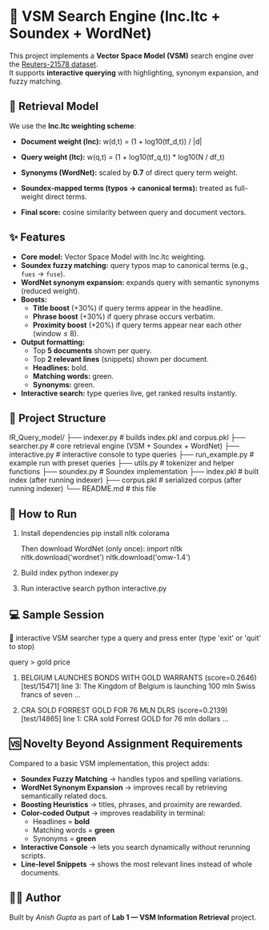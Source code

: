 # 🔎 VSM Search Engine (lnc.ltc + Soundex + WordNet)

This project implements a **Vector Space Model (VSM)** search engine over the [Reuters-21578 dataset](https://archive.ics.uci.edu/ml/datasets/reuters-21578+text+categorization+collection).  
It supports **interactive querying** with highlighting, synonym expansion, and fuzzy matching.

## 📐 Retrieval Model

We use the **lnc.ltc weighting scheme**:

- **Document weight (lnc):**
w(d,t) = (1 + log10(tf_d,t)) / |d|

- **Query weight (ltc):**
w(q,t) = (1 + log10(tf_q,t)) * log10(N / df_t)

- **Synonyms (WordNet):** scaled by **0.7** of direct query term weight.  
- **Soundex-mapped terms (typos → canonical terms):** treated as full-weight direct terms.  
- **Final score:** cosine similarity between query and document vectors.

## ✨ Features

- **Core model:** Vector Space Model with lnc.ltc weighting.  
- **Soundex fuzzy matching:** query typos map to canonical terms (e.g., `fues` → `fuse`).  
- **WordNet synonym expansion:** expands query with semantic synonyms (reduced weight).  
- **Boosts:**
  - **Title boost** (+30%) if query terms appear in the headline.  
  - **Phrase boost** (+30%) if query phrase occurs verbatim.  
  - **Proximity boost** (+20%) if query terms appear near each other (window ≤ 8).  
- **Output formatting:**
  - Top **5 documents** shown per query.  
  - Top **2 relevant lines** (snippets) shown per document.  
  - **Headlines:** bold.  
  - **Matching words:** green.  
  - **Synonyms:** green.  
- **Interactive search:** type queries live, get ranked results instantly.

## 📂 Project Structure

IR_Query_model/
├── indexer.py        # builds index.pkl and corpus.pkl
├── searcher.py       # core retrieval engine (VSM + Soundex + WordNet)
├── interactive.py    # interactive console to type queries
├── run_example.py    # example run with preset queries
├── utils.py          # tokenizer and helper functions
├── soundex.py        # Soundex implementation
├── index.pkl         # built index (after running indexer)
├── corpus.pkl        # serialized corpus (after running indexer)
└── README.md         # this file

## 🚀 How to Run

1. Install dependencies
   pip install nltk colorama

   Then download WordNet (only once):
   import nltk
   nltk.download('wordnet')
   nltk.download('omw-1.4')

2. Build index
   python indexer.py

3. Run interactive search
   python interactive.py

## 💻 Sample Session

🔎 interactive VSM searcher
type a query and press enter (type 'exit' or 'quit' to stop)

query > gold price

1. BELGIUM LAUNCHES BONDS WITH GOLD WARRANTS (score=0.2646) [test/15471]
   line 3: The Kingdom of Belgium is launching 100 mln Swiss francs of seven ...

2. CRA SOLD FORREST GOLD FOR 76 MLN DLRS (score=0.2139) [test/14865]
   line 1: CRA sold Forrest GOLD for 76 mln dollars ...

## 🆚 Novelty Beyond Assignment Requirements

Compared to a basic VSM implementation, this project adds:

- **Soundex Fuzzy Matching** → handles typos and spelling variations.  
- **WordNet Synonym Expansion** → improves recall by retrieving semantically related docs.  
- **Boosting Heuristics** → titles, phrases, and proximity are rewarded.  
- **Color-coded Output** → improves readability in terminal:  
  - Headlines = **bold**  
  - Matching words = **green**  
  - Synonyms = **green**  
- **Interactive Console** → lets you search dynamically without rerunning scripts.  
- **Line-level Snippets** → shows the most relevant lines instead of whole documents.  

## 👨‍💻 Author

Built by *Anish Gupta* as part of **Lab 1 — VSM Information Retrieval** project.
